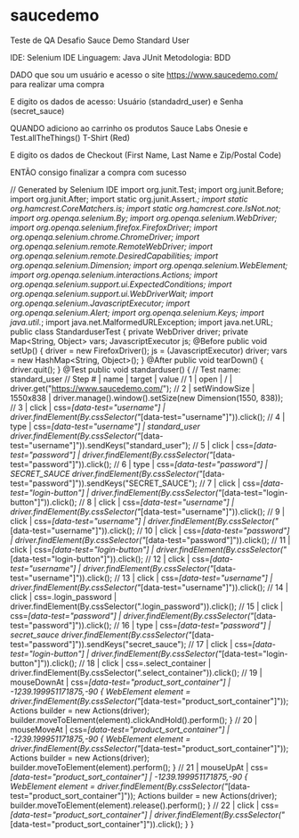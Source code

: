 # saucedemo
Teste de QA Desafio Sauce Demo Standard User

IDE: Selenium IDE
Linguagem: Java JUnit
Metodologia: BDD

DADO que sou um usuário e acesso o site https://www.saucedemo.com/ para realizar uma compra

E digito os dados de acesso: Usuário (standadrd_user) e Senha (secret_sauce)

QUANDO adiciono ao carrinho os produtos Sauce Labs Onesie e Test.allTheThings() T-Shirt (Red)

E digito os dados de Checkout (First Name, Last Name e Zip/Postal Code)

ENTÃO consigo finalizar a compra com sucesso

// Generated by Selenium IDE
import org.junit.Test;
import org.junit.Before;
import org.junit.After;
import static org.junit.Assert.*;
import static org.hamcrest.CoreMatchers.is;
import static org.hamcrest.core.IsNot.not;
import org.openqa.selenium.By;
import org.openqa.selenium.WebDriver;
import org.openqa.selenium.firefox.FirefoxDriver;
import org.openqa.selenium.chrome.ChromeDriver;
import org.openqa.selenium.remote.RemoteWebDriver;
import org.openqa.selenium.remote.DesiredCapabilities;
import org.openqa.selenium.Dimension;
import org.openqa.selenium.WebElement;
import org.openqa.selenium.interactions.Actions;
import org.openqa.selenium.support.ui.ExpectedConditions;
import org.openqa.selenium.support.ui.WebDriverWait;
import org.openqa.selenium.JavascriptExecutor;
import org.openqa.selenium.Alert;
import org.openqa.selenium.Keys;
import java.util.*;
import java.net.MalformedURLException;
import java.net.URL;
public class StandarduserTest {
  private WebDriver driver;
  private Map<String, Object> vars;
  JavascriptExecutor js;
  @Before
  public void setUp() {
    driver = new FirefoxDriver();
    js = (JavascriptExecutor) driver;
    vars = new HashMap<String, Object>();
  }
  @After
  public void tearDown() {
    driver.quit();
  }
  @Test
  public void standarduser() {
    // Test name: standard_user
    // Step # | name | target | value
    // 1 | open | / | 
    driver.get("https://www.saucedemo.com/");
    // 2 | setWindowSize | 1550x838 | 
    driver.manage().window().setSize(new Dimension(1550, 838));
    // 3 | click | css=*[data-test="username"] | 
    driver.findElement(By.cssSelector("*[data-test=\"username\"]")).click();
    // 4 | type | css=*[data-test="username"] | standard_user
    driver.findElement(By.cssSelector("*[data-test=\"username\"]")).sendKeys("standard_user");
    // 5 | click | css=*[data-test="password"] | 
    driver.findElement(By.cssSelector("*[data-test=\"password\"]")).click();
    // 6 | type | css=*[data-test="password"] | SECRET_SAUCE
    driver.findElement(By.cssSelector("*[data-test=\"password\"]")).sendKeys("SECRET_SAUCE");
    // 7 | click | css=*[data-test="login-button"] | 
    driver.findElement(By.cssSelector("*[data-test=\"login-button\"]")).click();
    // 8 | click | css=*[data-test="username"] | 
    driver.findElement(By.cssSelector("*[data-test=\"username\"]")).click();
    // 9 | click | css=*[data-test="username"] | 
    driver.findElement(By.cssSelector("*[data-test=\"username\"]")).click();
    // 10 | click | css=*[data-test="password"] | 
    driver.findElement(By.cssSelector("*[data-test=\"password\"]")).click();
    // 11 | click | css=*[data-test="login-button"] | 
    driver.findElement(By.cssSelector("*[data-test=\"login-button\"]")).click();
    // 12 | click | css=*[data-test="username"] | 
    driver.findElement(By.cssSelector("*[data-test=\"username\"]")).click();
    // 13 | click | css=*[data-test="username"] | 
    driver.findElement(By.cssSelector("*[data-test=\"username\"]")).click();
    // 14 | click | css=.login_password | 
    driver.findElement(By.cssSelector(".login_password")).click();
    // 15 | click | css=*[data-test="password"] | 
    driver.findElement(By.cssSelector("*[data-test=\"password\"]")).click();
    // 16 | type | css=*[data-test="password"] | secret_sauce
    driver.findElement(By.cssSelector("*[data-test=\"password\"]")).sendKeys("secret_sauce");
    // 17 | click | css=*[data-test="login-button"] | 
    driver.findElement(By.cssSelector("*[data-test=\"login-button\"]")).click();
    // 18 | click | css=.select_container | 
    driver.findElement(By.cssSelector(".select_container")).click();
    // 19 | mouseDownAt | css=*[data-test="product_sort_container"] | -1239.199951171875,-90
    {
      WebElement element = driver.findElement(By.cssSelector("*[data-test=\"product_sort_container\"]"));
      Actions builder = new Actions(driver);
      builder.moveToElement(element).clickAndHold().perform();
    }
    // 20 | mouseMoveAt | css=*[data-test="product_sort_container"] | -1239.199951171875,-90
    {
      WebElement element = driver.findElement(By.cssSelector("*[data-test=\"product_sort_container\"]"));
      Actions builder = new Actions(driver);
      builder.moveToElement(element).perform();
    }
    // 21 | mouseUpAt | css=*[data-test="product_sort_container"] | -1239.199951171875,-90
    {
      WebElement element = driver.findElement(By.cssSelector("*[data-test=\"product_sort_container\"]"));
      Actions builder = new Actions(driver);
      builder.moveToElement(element).release().perform();
    }
    // 22 | click | css=*[data-test="product_sort_container"] | 
    driver.findElement(By.cssSelector("*[data-test=\"product_sort_container\"]")).click();
  }
}
